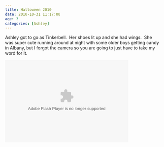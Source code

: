 ```yaml
---
title: Halloween 2010
date: 2010-10-31 11:17:00
age: 3
categories: [Ashley]
---
```

<p>Ashley got to go as Tinkerbell.  Her shoes lit up and she had wings.  She was super cute running around at night with some older boys getting candy in Albany, but I forgot the camera so you are going to just have to take my word for it.</p>  <p><embed type="application/x-shockwave-flash" src="http://picasaweb.google.com/s/c/bin/slideshow.swf" width="400" height="267" flashvars="host=picasaweb.google.com&amp;hl=en_US&amp;feat=flashalbum&amp;RGB=0x000000&amp;feed=http%3A%2F%2Fpicasaweb.google.com%2Fdata%2Ffeed%2Fapi%2Fuser%2Fwyseguys%2Falbumid%2F5543914453090542657%3Falt%3Drss%26kind%3Dphoto%26authkey%3DGv1sRgCKfijPXom_jJ0AE%26hl%3Den_US" pluginspage="http://www.macromedia.com/go/getflashplayer" /></p>
